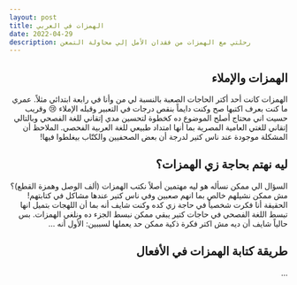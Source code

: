 ```yaml
---
layout: post
title: الهمزات في العربي
date: 2022-04-29
description: رحلتي مع الهمزات من فقدان الأمل إلي محاولة التمعن
---
```


<h2 align="right" dir="rtl">الهمزات والإملاء</h2>
<div align="right" dir="rtl">
الهمزات كانت أحد أكتر الحاجات الصعبة بالنسبة لي من وأنا في رابعة ابتدائي مثلاً. عمري ما  كنت بعرف اكتبها صح وكنت دايماً بنقص درجات في التعبير وقبله الإملاء 😢
 وقريب حسيت اني محتاج أصلح الموضوع ده كخطوة لتحسين مدي إتقاني للغة الفصحي وبالتالي إتقاني للغتي العامية المصرية بما أنها امتداد طبيعي للغة العربية الفحصي.
الملاحظ أن المشكلة موجودة عند ناس كتير لدرجة أن بعض الصحفيين والكتّاب بيغلطوا فيها!
</div>

<h2 align="right" dir="rtl">ليه نهتم بحاجة زي الهمزات؟</h2>
<div align="right" dir="rtl">
السؤال الي ممكن نسأله هو ليه مهتمين أصلاً نكتب الهمزات (ألف الوصل وهمزة القطع)؟ مش ممكن 
نشيلهم خالص بما انهم صعبين وفي ناس كتير عندها مشاكل في كتابتهم!
الحقيقة أنا فكرت شخصياً في حاجة زي كده وكنت شايف أنه بما أن اللهجات بتميل انها تبسط اللغة الفصحي في حاجات كتير يبقي ممكن نبسط الجزء ده ونلغي الهمزات.
بس حالياً شايف أن ديه مش اكتر فكرة ذكية ممكن حد يعملها لسببين:
الأول أنه
...
</div>

<h2 align="right" dir="rtl">طريقة كتابة الهمزات في الأفعال</h2>
<div align="right" dir="rtl">
...
</div>